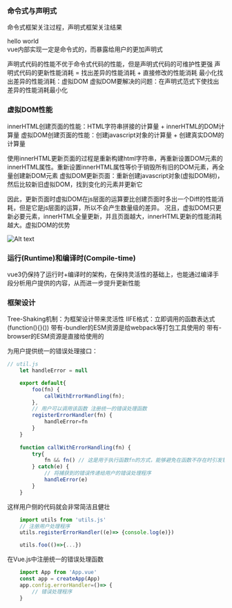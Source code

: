### 命令式与声明式
命令式框架关注过程，声明式框架关注结果
<div @click="() => alert('ok')">hello world</div>
vue内部实现一定是命令式的，而暴露给用户的更加声明式

声明式代码的性能不优于命令式代码的性能，但是声明式代码的可维护性更强
声明式代码的更新性能消耗 = 找出差异的性能消耗 + 直接修改的性能消耗
最小化找出差异的性能消耗：虚拟DOM
虚拟DOM要解决的问题：在声明式范式下使找出差异的性能消耗最小化

### 虚拟DOM性能
innerHTML创建页面的性能：HTML字符串拼接的计算量 + innerHTML的DOM计算量
虚拟DOM创建页面的性能：创建javascript对象的计算量 + 创建真实DOM的计算量

使用innerHTML更新页面的过程是重新构建html字符串，再重新设置DOM元素的innerHTML属性。重新设置innerHTML属性等价于销毁所有旧的DOM元素，再全量创建新DOM元素
虚拟DOM更新页面：重新创建javascript对象(虚拟DOM树)，然后比较新旧虚拟DOM，找到变化的元素并更新它

因此，更新页面时虚拟DOM在js层面的运算要比创建页面时多出一个Diff的性能消耗，但是它是js层面的运算，所以不会产生数量级的差异。
况且，虚拟DOM只更新必要元素，innerHTML全量更新，并且页面越大，innerHTML更新的性能消耗越大。虚拟DOM的优势

![Alt text](image00486-1.jpeg)

### 运行(Runtime)和编译时(Compile-time)
vue3仍保持了运行时+编译时的架构，在保持灵活性的基础上，也能通过编译手段分析用户提供的内容，从而进一步提升更新性能

### 框架设计
Tree-Shaking机制：为框架设计带来灵活性
IIFE格式：立即调用的函数表达式 (function(){}())
带有-bundler的ESM资源是给webpack等打包工具使用的
带有-browser的ESM资源是直接给<script type="module"></script>使用的

为用户提供统一的错误处理接口：
```js
// util.js
    let handleError = null

    export default{
        foo(fn) {
            callWithErrorHandling(fn);
        },
        // 用户可以调用该函数 注册统一的错误处理函数
        registerErrorHandler(fn) {
            handleError=fn
        }
    }
    
    function callWithErrorHandling(fn) {
        try{
            fn && fn() // 这是用于执行函数fn的方式，能够避免在函数不存在时引发错误
        } catch(e) {
            // 将捕获到的错误传递给用户的错误处理程序
            handleError(e)
        }
    }
```
这样用户侧的代码就会非常简洁且健壮
```js
    import utils from 'utils.js'
    // 注册用户处理程序
    utils.registerErrorHandler((e)=> {console.log(e)})

    utils.foo(()=>{...})
```

在Vue.js中注册统一的错误处理函数
```js
    import App from 'App.vue'
    const app = createApp(App)
    app.config.errorHandler=()=> {
        // 错误处理程序
    }

```